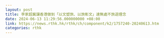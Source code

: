 ```yaml
---
layout: post
title: 李家超冀讓香港做到「以文塑旅、以旅彰文」達無處不旅遊理念
date: 2024-06-13 11:29:56.000000000 +08:00
link: https://news.rthk.hk/rthk/ch/component/k2/1757240-20240613.htm
categories: rthk
---
```



